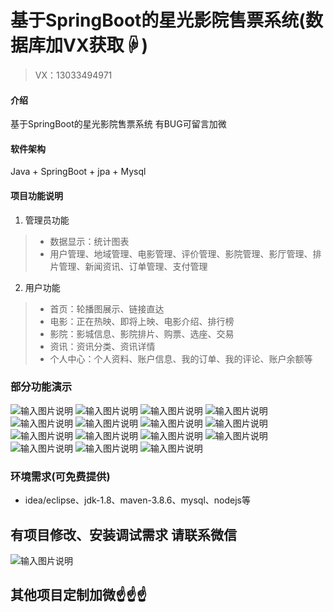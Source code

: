 # 基于SpringBoot的星光影院售票系统(数据库加VX获取☟)
> VX：13033494971
#### 介绍
基于SpringBoot的星光影院售票系统
有BUG可留言加微

#### 软件架构
Java + SpringBoot + jpa + Mysql

#### 项目功能说明

1.  管理员功能
> + 数据显示：统计图表
> + 用户管理、地域管理、电影管理、评价管理、影院管理、影厅管理、排片管理、新闻资讯、订单管理、支付管理
2.  用户功能
> + 首页：轮播图展示、链接直达
> + 电影：正在热映、即将上映、电影介绍、排行榜
> + 影院：影城信息、影院排片、购票、选座、交易
> + 资讯：资讯分类、资讯详情
> + 个人中心：个人资料、账户信息、我的订单、我的评论、账户余额等


### 部分功能演示
![输入图片说明](photo/1-1.png)
![输入图片说明](photo/1-2.png)
![输入图片说明](photo/1-3.png)
![输入图片说明](photo/1-4.png)
![输入图片说明](photo/1-5.png)
![输入图片说明](photo/1-6.png)
![输入图片说明](photo/1-7.png)
![输入图片说明](photo/1-13.png)
![输入图片说明](photo/1-14.png)
![输入图片说明](photo/2-1.png)
![输入图片说明](photo/2-2.png)
![输入图片说明](photo/2-4.png)
![输入图片说明](photo/2-6.png)
![输入图片说明](photo/2-8.png)
![输入图片说明](photo/2-12.png)


### 环境需求(可免费提供)
- idea/eclipse、jdk-1.8、maven-3.8.6、mysql、nodejs等


## 有项目修改、安装调试需求 请联系微信
![输入图片说明](photo/0-WeChat.png)

## 其他项目定制加微☝☝☝
